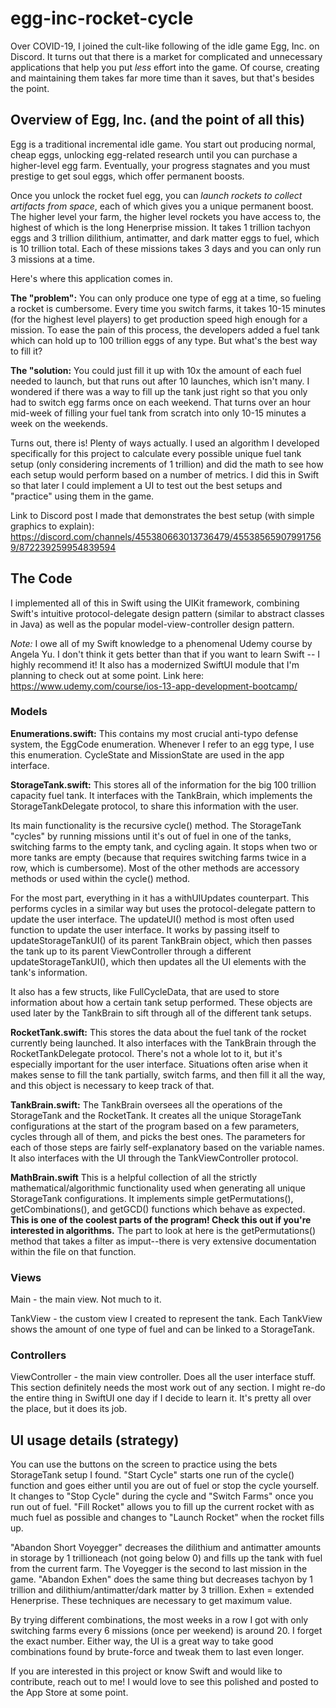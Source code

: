 # egg-inc-rocket-cycle
Over COVID-19, I joined the cult-like following of the idle game Egg, Inc. on Discord. It turns out that there is a market for complicated and unnecessary applications that help you put *less* effort into the game. Of course, creating and maintaining them takes far more time than it saves, but that's besides the point.

## Overview of Egg, Inc. (and the point of all this)
Egg is a traditional incremental idle game. You start out producing normal, cheap eggs, unlocking egg-related research until you can purchase a higher-level egg farm. Eventually, your progress stagnates and you must prestige to get soul eggs, which offer permanent boosts. 

Once you unlock the rocket fuel egg, you can *launch rockets to collect artifacts from space*, each of which gives you a unique permanent boost. The higher level your farm, the higher level rockets you have access to, the highest of which is the long Henerprise mission. It takes 1 trillion tachyon eggs and 3 trillion dilithium, antimatter, and dark matter eggs to fuel, which is 10 trillion total. Each of these missions takes 3 days and you can only run 3 missions at a time.

Here's where this application comes in.

**The "problem":** You can only produce one type of egg at a time, so fueling a rocket is cumbersome. Every time you switch farms, it takes 10-15 minutes (for the highest level players) to get production speed high enough for a mission. To ease the pain of this process, the developers added a fuel tank which can hold up to 100 trillion eggs of any type. But what's the best way to fill it?

**The "solution:** You could just fill it up with 10x the amount of each fuel needed to launch, but that runs out after 10 launches, which isn't many. I wondered if there was a way to fill up the tank just right so that you only had to switch egg farms once on each weekend. That turns over an hour mid-week of filling your fuel tank from scratch into only 10-15 minutes a week on the weekends. 

Turns out, there is! Plenty of ways actually. I used an algorithm I developed specifically for this project to calculate every possible unique fuel tank setup (only considering increments of 1 trillion) and did the math to see how each setup would perform based on a number of metrics. I did this in Swift so that later I could implement a UI to test out the best setups and "practice" using them in the game. 

Link to Discord post I made that demonstrates the best setup (with simple graphics to explain): https://discord.com/channels/455380663013736479/455385659079917569/872239259954839594 

## The Code
I implemented all of this in Swift using the UIKit framework, combining Swift's intuitive protocol-delegate design pattern (similar to abstract classes in Java) as well as the popular model-view-controller design pattern. 

*Note:* I owe all of my Swift knowledge to a phenomenal Udemy course by Angela Yu. I don't think it gets better than that if you want to learn Swift -- I highly recommend it! It also has a modernized SwiftUI module that I'm planning to check out at some point. Link here: https://www.udemy.com/course/ios-13-app-development-bootcamp/ 

### Models

**Enumerations.swift:** This contains my most crucial anti-typo defense system, the EggCode enumeration. Whenever I refer to an egg type, I use this enumeration. CycleState and MissionState are used in the app interface.

**StorageTank.swift:** This stores all of the information for the big 100 trillion capacity fuel tank. It interfaces with the TankBrain, which implements the StorageTankDelegate protocol, to share this information with the user. 

Its main functionality is the recursive cycle() method. The StorageTank "cycles" by running missions until it's out of fuel in one of the tanks, switching farms to the empty tank, and cycling again. It stops when two or more tanks are empty (because that requires switching farms twice in a row, which is cumbersome). Most of the other methods are accessory methods or used within the cycle() method. 

For the most part, everything in it has a withUIUpdates counterpart. This performs cycles in a similar way but uses the protocol-delegate pattern to update the user interface. The updateUI() method is most often used function to update the user interface. It works by passing itself to updateStorageTankUI() of its parent TankBrain object, which then passes the tank up to its parent ViewController through a different updateStorageTankUI(), which then updates all the UI elements with the tank's information. 

It also has a few structs, like FullCycleData, that are used to store information about how a certain tank setup performed. These objects are used later by the TankBrain to sift through all of the different tank setups. 

**RocketTank.swift:** This stores the data about the fuel tank of the rocket currently being launched. It also interfaces with the TankBrain through the RocketTankDelegate protocol. There's not a whole lot to it, but it's especially important for the user interface. Situations often arise when it makes sense to fill the tank partially, switch farms, and then fill it all the way, and this object is necessary to keep track of that. 

**TankBrain.swift:** The TankBrain oversees all the operations of the StorageTank and the RocketTank. It creates all the unique StorageTank configurations at the start of the program based on a few parameters, cycles through all of them, and picks the best ones. The parameters for each of those steps are fairly self-explanatory based on the variable names. It also interfaces with the UI through the TankViewController protocol. 

**MathBrain.swift** This is a helpful collection of all the strictly mathematical/algorithmic functionality used when generating all unique StorageTank configurations. It implements simple getPermutations(), getCombinations(), and getGCD() functions which behave as expected. **This is one of the coolest parts of the program! Check this out if you're interested in algorithms.** The part to look at here is the getPermutations() method that takes a filter as imput--there is very extensive documentation within the file on that function. 

### Views

Main - the main view. Not much to it.

TankView - the custom view I created to represent the tank. Each TankView shows the amount of one type of fuel and can be linked to a StorageTank.

### Controllers

ViewController - the main view controller. Does all the user interface stuff. This section definitely needs the most work out of any section. I might re-do the entire thing in SwiftUI one day if I decide to learn it. It's pretty all over the place, but it does its job. 

## UI usage details (strategy)
You can use the buttons on the screen to practice using the bets StorageTank setup I found. "Start Cycle" starts one run of the cycle() function and goes either until you are out of fuel or stop the cycle yourself. It changes to "Stop Cycle" during the cycle and "Switch Farms" once you run out of fuel. "Fill Rocket" allows you to fill up the current rocket with as much fuel as possible and changes to "Launch Rocket" when the rocket fills up. 

"Abandon Short Voyegger" decreases the dilithium and antimatter amounts in storage by 1 trillioneach (not going below 0) and fills up the tank with fuel from the current farm. The Voyegger is the second to last mission in the game. "Abandon Exhen" does the same thing but decreases tachyon by 1 trillion and dilithium/antimatter/dark matter by 3 trillion. Exhen = extended Henerprise. These techniques are necessary to get maximum value.

By trying different combinations, the most weeks in a row I got with only switching farms every 6 missions (once per weekend) is around 20. I forget the exact number. Either way, the UI is a great way to take good combinations found by brute-force and tweak them to last even longer. 



If you are interested in this project or know Swift and would like to contribute, reach out to me! I would love to see this polished and posted to the App Store at some point.
